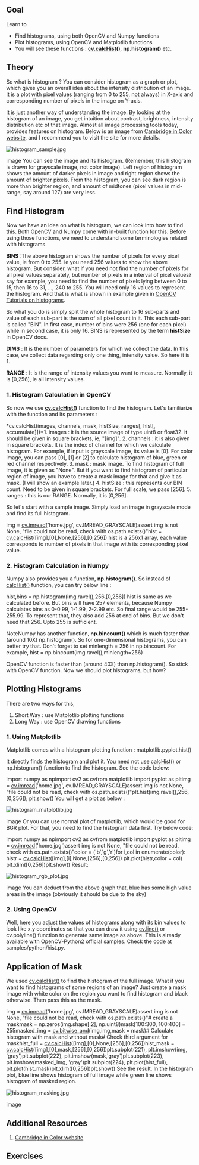 
## Goal

Learn to

* Find histograms, using both OpenCV and Numpy functions
* Plot histograms, using OpenCV and Matplotlib functions
* You will see these functions : **[cv.calcHist()](../../d6/dc7/group__imgproc__hist.html#ga4b2b5fd75503ff9e6844cc4dcdaed35d "Calculates a histogram of a set of arrays. ")**, **np.histogram()** etc.

## Theory

So what is histogram ? You can consider histogram as a graph or plot, which gives you an overall idea about the intensity distribution of an image. It is a plot with pixel values (ranging from 0 to 255, not always) in X-axis and corresponding number of pixels in the image on Y-axis.

It is just another way of understanding the image. By looking at the histogram of an image, you get intuition about contrast, brightness, intensity distribution etc of that image. Almost all image processing tools today, provides features on histogram. Below is an image from [Cambridge in Color website](http://www.cambridgeincolour.com/tutorials/histograms1.htm "http://www.cambridgeincolour.com/tutorials/histograms1.htm"), and I recommend you to visit the site for more details.

![histogram_sample.jpg](../../histogram_sample.jpg)

image
 You can see the image and its histogram. (Remember, this histogram is drawn for grayscale image, not color image). Left region of histogram shows the amount of darker pixels in image and right region shows the amount of brighter pixels. From the histogram, you can see dark region is more than brighter region, and amount of midtones (pixel values in mid-range, say around 127) are very less.

## Find Histogram

Now we have an idea on what is histogram, we can look into how to find this. Both OpenCV and Numpy come with in-built function for this. Before using those functions, we need to understand some terminologies related with histograms.

**BINS** :The above histogram shows the number of pixels for every pixel value, ie from 0 to 255. ie you need 256 values to show the above histogram. But consider, what if you need not find the number of pixels for all pixel values separately, but number of pixels in a interval of pixel values? say for example, you need to find the number of pixels lying between 0 to 15, then 16 to 31, ..., 240 to 255. You will need only 16 values to represent the histogram. And that is what is shown in example given in [OpenCV Tutorials on histograms](../../d8/dbc/tutorial_histogram_calculation.html "../../d8/dbc/tutorial_histogram_calculation.html").

So what you do is simply split the whole histogram to 16 sub-parts and value of each sub-part is the sum of all pixel count in it. This each sub-part is called "BIN". In first case, number of bins were 256 (one for each pixel) while in second case, it is only 16. BINS is represented by the term **histSize** in OpenCV docs.

**DIMS** : It is the number of parameters for which we collect the data. In this case, we collect data regarding only one thing, intensity value. So here it is 1.

**RANGE** : It is the range of intensity values you want to measure. Normally, it is [0,256], ie all intensity values.

### 1. Histogram Calculation in OpenCV

So now we use **[cv.calcHist()](../../d6/dc7/group__imgproc__hist.html#ga4b2b5fd75503ff9e6844cc4dcdaed35d "Calculates a histogram of a set of arrays. ")** function to find the histogram. Let's familiarize with the function and its parameters :

*cv.calcHist(images, channels, mask, histSize, ranges[, hist[, accumulate]])*1. images : it is the source image of type uint8 or float32. it should be given in square brackets, ie, "[img]".
2. channels : it is also given in square brackets. It is the index of channel for which we calculate histogram. For example, if input is grayscale image, its value is [0]. For color image, you can pass [0], [1] or [2] to calculate histogram of blue, green or red channel respectively.
3. mask : mask image. To find histogram of full image, it is given as "None". But if you want to find histogram of particular region of image, you have to create a mask image for that and give it as mask. (I will show an example later.)
4. histSize : this represents our BIN count. Need to be given in square brackets. For full scale, we pass [256].
5. ranges : this is our RANGE. Normally, it is [0,256].

So let's start with a sample image. Simply load an image in grayscale mode and find its full histogram. 

img = [cv.imread](../../d4/da8/group__imgcodecs.html#ga288b8b3da0892bd651fce07b3bbd3a56 "../../d4/da8/group__imgcodecs.html#ga288b8b3da0892bd651fce07b3bbd3a56")('home.jpg', cv.IMREAD\_GRAYSCALE)assert img is not None, "file could not be read, check with os.path.exists()"hist = [cv.calcHist](../../d6/dc7/group__imgproc__hist.html#ga6ca1876785483836f72a77ced8ea759a "../../d6/dc7/group__imgproc__hist.html#ga6ca1876785483836f72a77ced8ea759a")([img],[0],None,[256],[0,256]) hist is a 256x1 array, each value corresponds to number of pixels in that image with its corresponding pixel value.

### 2. Histogram Calculation in Numpy

Numpy also provides you a function, **np.histogram()**. So instead of [calcHist()](../../d6/dc7/group__imgproc__hist.html#ga4b2b5fd75503ff9e6844cc4dcdaed35d "Calculates a histogram of a set of arrays. ") function, you can try below line : 

hist,bins = np.histogram(img.ravel(),256,[0,256]) hist is same as we calculated before. But bins will have 257 elements, because Numpy calculates bins as 0-0.99, 1-1.99, 2-2.99 etc. So final range would be 255-255.99. To represent that, they also add 256 at end of bins. But we don't need that 256. Upto 255 is sufficient.

NoteNumpy has another function, **np.bincount()** which is much faster than (around 10X) np.histogram(). So for one-dimensional histograms, you can better try that. Don't forget to set minlength = 256 in np.bincount. For example, hist = np.bincount(img.ravel(),minlength=256)

OpenCV function is faster than (around 40X) than np.histogram(). So stick with OpenCV function.
Now we should plot histograms, but how?

## Plotting Histograms

There are two ways for this,

1. Short Way : use Matplotlib plotting functions
2. Long Way : use OpenCV drawing functions

### 1. Using Matplotlib

Matplotlib comes with a histogram plotting function : matplotlib.pyplot.hist()

It directly finds the histogram and plot it. You need not use [calcHist()](../../d6/dc7/group__imgproc__hist.html#ga4b2b5fd75503ff9e6844cc4dcdaed35d "Calculates a histogram of a set of arrays. ") or np.histogram() function to find the histogram. See the code below: 

import numpy as npimport cv2 as cvfrom matplotlib import pyplot as pltimg = [cv.imread](../../d4/da8/group__imgcodecs.html#ga288b8b3da0892bd651fce07b3bbd3a56 "../../d4/da8/group__imgcodecs.html#ga288b8b3da0892bd651fce07b3bbd3a56")('home.jpg', cv.IMREAD\_GRAYSCALE)assert img is not None, "file could not be read, check with os.path.exists()"plt.hist(img.ravel(),256,[0,256]); plt.show() You will get a plot as below :

![histogram_matplotlib.jpg](../../histogram_matplotlib.jpg)

image
 Or you can use normal plot of matplotlib, which would be good for BGR plot. For that, you need to find the histogram data first. Try below code: 

import numpy as npimport cv2 as cvfrom matplotlib import pyplot as pltimg = [cv.imread](../../d4/da8/group__imgcodecs.html#ga288b8b3da0892bd651fce07b3bbd3a56 "../../d4/da8/group__imgcodecs.html#ga288b8b3da0892bd651fce07b3bbd3a56")('home.jpg')assert img is not None, "file could not be read, check with os.path.exists()"color = ('b','g','r')for i,col in enumerate(color): histr = [cv.calcHist](../../d6/dc7/group__imgproc__hist.html#ga6ca1876785483836f72a77ced8ea759a "../../d6/dc7/group__imgproc__hist.html#ga6ca1876785483836f72a77ced8ea759a")([img],[i],None,[256],[0,256]) plt.plot(histr,color = col) plt.xlim([0,256])plt.show() Result:

![histogram_rgb_plot.jpg](../../histogram_rgb_plot.jpg)

image
 You can deduct from the above graph that, blue has some high value areas in the image (obviously it should be due to the sky)

### 2. Using OpenCV

Well, here you adjust the values of histograms along with its bin values to look like x,y coordinates so that you can draw it using [cv.line()](../../d6/d6e/group__imgproc__draw.html#ga7078a9fae8c7e7d13d24dac2520ae4a2 "Draws a line segment connecting two points. ") or cv.polyline() function to generate same image as above. This is already available with OpenCV-Python2 official samples. Check the code at samples/python/hist.py.

## Application of Mask

We used [cv.calcHist()](../../d6/dc7/group__imgproc__hist.html#ga4b2b5fd75503ff9e6844cc4dcdaed35d "Calculates a histogram of a set of arrays. ") to find the histogram of the full image. What if you want to find histograms of some regions of an image? Just create a mask image with white color on the region you want to find histogram and black otherwise. Then pass this as the mask. 

img = [cv.imread](../../d4/da8/group__imgcodecs.html#ga288b8b3da0892bd651fce07b3bbd3a56 "../../d4/da8/group__imgcodecs.html#ga288b8b3da0892bd651fce07b3bbd3a56")('home.jpg', cv.IMREAD\_GRAYSCALE)assert img is not None, "file could not be read, check with os.path.exists()"# create a maskmask = np.zeros(img.shape[:2], np.uint8)mask[100:300, 100:400] = 255masked\_img = [cv.bitwise\_and](../../d2/de8/group__core__array.html#ga60b4d04b251ba5eb1392c34425497e14 "../../d2/de8/group__core__array.html#ga60b4d04b251ba5eb1392c34425497e14")(img,img,mask = mask)# Calculate histogram with mask and without mask# Check third argument for maskhist\_full = [cv.calcHist](../../d6/dc7/group__imgproc__hist.html#ga6ca1876785483836f72a77ced8ea759a "../../d6/dc7/group__imgproc__hist.html#ga6ca1876785483836f72a77ced8ea759a")([img],[0],None,[256],[0,256])hist\_mask = [cv.calcHist](../../d6/dc7/group__imgproc__hist.html#ga6ca1876785483836f72a77ced8ea759a "../../d6/dc7/group__imgproc__hist.html#ga6ca1876785483836f72a77ced8ea759a")([img],[0],mask,[256],[0,256])plt.subplot(221), plt.imshow(img, 'gray')plt.subplot(222), plt.imshow(mask,'gray')plt.subplot(223), plt.imshow(masked\_img, 'gray')plt.subplot(224), plt.plot(hist\_full), plt.plot(hist\_mask)plt.xlim([0,256])plt.show() See the result. In the histogram plot, blue line shows histogram of full image while green line shows histogram of masked region.

![histogram_masking.jpg](../../histogram_masking.jpg)

image
## Additional Resources

1. [Cambridge in Color website](http://www.cambridgeincolour.com/tutorials/histograms1.htm "http://www.cambridgeincolour.com/tutorials/histograms1.htm")

## Exercises

